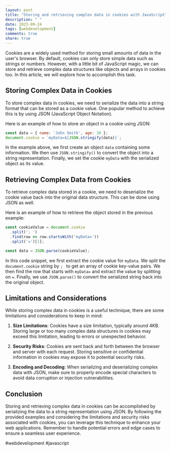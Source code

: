 ```yaml
---
layout: post
title: "Storing and retrieving complex data in cookies with JavaScript"
description: " "
date: 2023-09-24
tags: [webdevelopment]
comments: true
share: true
---
```


Cookies are a widely used method for storing small amounts of data in the user's browser. By default, cookies can only store simple data such as strings or numbers. However, with a little bit of JavaScript magic, we can store and retrieve complex data structures like objects and arrays in cookies too. In this article, we will explore how to accomplish this task.

## Storing Complex Data in Cookies

To store complex data in cookies, we need to serialize the data into a string format that can be stored as a cookie value. One popular method to achieve this is by using JSON (JavaScript Object Notation).

Here is an example of how to store an object in a cookie using JSON:

```javascript
const data = { name: 'John Smith', age: 30 };
document.cookie = `myData=${JSON.stringify(data)}`;
```

In the example above, we first create an object `data` containing some information. We then use `JSON.stringify()` to convert the object into a string representation. Finally, we set the cookie `myData` with the serialized object as its value.

## Retrieving Complex Data from Cookies

To retrieve complex data stored in a cookie, we need to deserialize the cookie value back into the original data structure. This can be done using JSON as well.

Here is an example of how to retrieve the object stored in the previous example:

```javascript
const cookieValue = document.cookie
  .split('; ')
  .find(row => row.startsWith('myData='))
  .split('=')[1];

const data = JSON.parse(cookieValue);
```

In this code snippet, we first extract the cookie value for `myData`. We split the `document.cookie` string by `; ` to get an array of cookie key-value pairs. We then find the row that starts with `myData=` and extract the value by splitting on `=`. Finally, we use `JSON.parse()` to convert the serialized string back into the original object.

## Limitations and Considerations

While storing complex data in cookies is a useful technique, there are some limitations and considerations to keep in mind:

1. **Size Limitations**: Cookies have a size limitation, typically around 4KB. Storing large or too many complex data structures in cookies may exceed this limitation, leading to errors or unexpected behavior.

2. **Security Risks**: Cookies are sent back and forth between the browser and server with each request. Storing sensitive or confidential information in cookies may expose it to potential security risks.

3. **Encoding and Decoding**: When serializing and deserializing complex data with JSON, make sure to properly encode special characters to avoid data corruption or injection vulnerabilities.

## Conclusion

Storing and retrieving complex data in cookies can be accomplished by serializing the data to a string representation using JSON. By following the provided examples and considering the limitations and security risks associated with cookies, you can leverage this technique to enhance your web applications. Remember to handle potential errors and edge cases to ensure a seamless user experience.

#webdevelopment #javascript